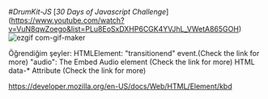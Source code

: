 #*DrumKit-JS*
 [*30 Days of Javascript Challenge*] (https://www.youtube.com/watch?v=VuN8qwZoego&list=PLu8EoSxDXHP6CGK4YVJhL_VWetA865GOH)
 <br>
 ![ezgif com-gif-maker](https://user-images.githubusercontent.com/50294199/103650622-5de32c80-4f71-11eb-9e2c-486ca0a8e075.gif)
 
Öğrendiğim şeyler:
HTMLElement: "transitionend" event.(Check the link for more)
"audio": The Embed Audio element (Check the link for more)
HTML data-* Attribute (Check the link for more)

https://developer.mozilla.org/en-US/docs/Web/HTML/Element/kbd

